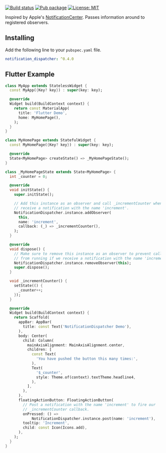 [![Build status](https://github.com/pongloongyeat/notification_dispatcher/actions/workflows/dart.yaml/badge.svg)](https://github.com/pongloongyeat/notification_dispatcher/actions/workflows/dart.yaml)
[![Pub package](https://img.shields.io/pub/v/notification_dispatcher.svg)](https://pub.dev/packages/notification_dispatcher)
[![License: MIT](https://img.shields.io/badge/License-MIT-blue.svg)](https://opensource.org/licenses/MIT)

Inspired by Apple's [NotificationCenter](https://developer.apple.com/documentation/foundation/notificationcenter). Passes information around to registered observers.

## Installing

Add the following line to your `pubspec.yaml` file.

```yaml
notification_dispatcher: ^0.4.0
```

## Flutter Example
```dart
class MyApp extends StatelessWidget {
  const MyApp({Key? key}) : super(key: key);

  @override
  Widget build(BuildContext context) {
    return const MaterialApp(
      title: 'Flutter Demo',
      home: MyHomePage(),
    );
  }
}

class MyHomePage extends StatefulWidget {
  const MyHomePage({Key? key}) : super(key: key);

  @override
  State<MyHomePage> createState() => _MyHomePageState();
}

class _MyHomePageState extends State<MyHomePage> {
  int _counter = 0;

  @override
  void initState() {
    super.initState();

    // Add this instance as an observer and call _incrementCounter when we
    // receive a notification with the name 'increment'.
    NotificationDispatcher.instance.addObserver(
      this,
      name: 'increment',
      callback: (_) => _incrementCounter(),
    );
  }

  @override
  void dispose() {
    // Make sure to remove this instance as an observer to prevent callbacks
    // from running if we receive a notification with the name 'increment'.
    NotificationDispatcher.instance.removeObserver(this);
    super.dispose();
  }

  void _incrementCounter() {
    setState(() {
      _counter++;
    });
  }

  @override
  Widget build(BuildContext context) {
    return Scaffold(
      appBar: AppBar(
        title: const Text('NotificationDispatcher Demo'),
      ),
      body: Center(
        child: Column(
          mainAxisAlignment: MainAxisAlignment.center,
          children: [
            const Text(
              'You have pushed the button this many times:',
            ),
            Text(
              '$_counter',
              style: Theme.of(context).textTheme.headline4,
            ),
          ],
        ),
      ),
      floatingActionButton: FloatingActionButton(
        // Post a notification with the name 'increment' to fire our
        // _incrementCounter callback.
        onPressed: () =>
            NotificationDispatcher.instance.post(name: 'increment'),
        tooltip: 'Increment',
        child: const Icon(Icons.add),
      ),
    );
  }
}
```
